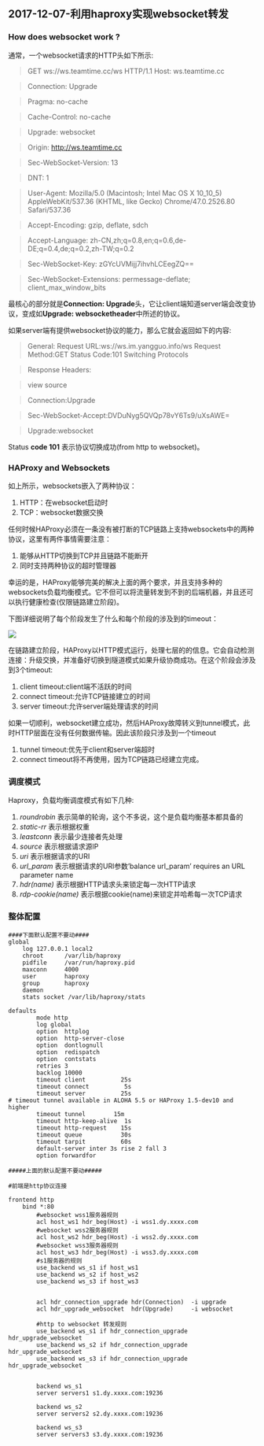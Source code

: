 ## 2017-12-07-利用haproxy实现websocket转发

### How does websocket work ?

通常，一个websocket请求的HTTP头如下所示:

>GET ws://ws.teamtime.cc/ws HTTP/1.1
>Host: ws.teamtime.cc

>Connection: Upgrade

>Pragma: no-cache

>Cache-Control: no-cache

>Upgrade: websocket

>Origin: http://ws.teamtime.cc

>Sec-WebSocket-Version: 13

>DNT: 1

>User-Agent: Mozilla/5.0 (Macintosh; Intel Mac OS X 10_10_5) AppleWebKit/537.36 (KHTML, like 
>Gecko) Chrome/47.0.2526.80 Safari/537.36

>Accept-Encoding: gzip, deflate, sdch

>Accept-Language: zh-CN,zh;q=0.8,en;q=0.6,de-DE;q=0.4,de;q=0.2,zh-TW;q=0.2

>Sec-WebSocket-Key: zGYcUVMijj7ihvhLCEegZQ==

>Sec-WebSocket-Extensions: permessage-deflate; client_max_window_bits

最核心的部分就是**Connection: Upgrade**头，它让client端知道server端会改变协议，变成如**Upgrade: websocketheader**中所述的协议。

如果server端有提供websocket协议的能力，那么它就会返回如下的内容:

>General:
>Request URL:ws://ws.im.yangguo.info/ws
>Request Method:GET
>Status Code:101 Switching Protocols

>Response Headers:

>view source

>Connection:Upgrade

>Sec-WebSocket-Accept:DVDuNyg5QVQp78vY6Ts9/uXsAWE=

>Upgrade:websocket

Status **code 101** 表示协议切换成功(from http to websocket)。


### HAProxy and Websockets
如上所示，websockets嵌入了两种协议：

1. HTTP：在websocket启动时
2. TCP：websocket数据交换

任何时候HAProxy必须在一条没有被打断的TCP链路上支持websockets中的两种协议，这里有两件事情需要注意：

1. 能够从HTTP切换到TCP并且链路不能断开
1. 同时支持两种协议的超时管理器

幸运的是，HAProxy能够完美的解决上面的两个要求，并且支持多种的websockets负载均衡模式。它不但可以将流量转发到不到的后端机器，并且还可以执行健康检查(仅限链路建立阶段)。

下图详细说明了每个阶段发生了什么和每个阶段的涉及到的timeout：

![](/assets/timeout_websocket.png)

在链路建立阶段，HAProxy以HTTP模式运行，处理七层的的信息。它会自动检测连接：升级交换，并准备好切换到隧道模式如果升级协商成功。在这个阶段会涉及到3个timeout:

1. client timeout:client端不活跃的时间
1. connect timeout:允许TCP链接建立的时间
1. server timeout:允许server端处理请求的时间

如果一切顺利，websocket建立成功，然后HAProxy故障转义到tunnel模式，此时HTTP层面在没有任何数据传输。因此该阶段只涉及到一个timeout

1. tunnel timeout:优先于client和server端超时
1. connect timeout将不再使用，因为TCP链路已经建立完成。


### 调度模式

Haproxy，负载均衡调度模式有如下几种:

1. *roundrobin* 表示简单的轮询，这个不多说，这个是负载均衡基本都具备的
1. *static-rr* 表示根据权重
1. *leastconn* 表示最少连接者先处理
1. *source* 表示根据请求源IP
1. *uri* 表示根据请求的URI
1. *url_param* 表示根据请求的URl参数’balance url_param’ requires an URL parameter name
1. *hdr(name)* 表示根据HTTP请求头来锁定每一次HTTP请求
1. *rdp-cookie(name)* 表示根据cookie(name)来锁定并哈希每一次TCP请求

### 整体配置
```
####下面默认配置不要动####
global
    log 127.0.0.1 local2
    chroot      /var/lib/haproxy
    pidfile     /var/run/haproxy.pid
    maxconn     4000
    user        haproxy
    group       haproxy
    daemon
    stats socket /var/lib/haproxy/stats

defaults
        mode http
        log global
        option  httplog
        option  http-server-close
        option  dontlognull
        option  redispatch
        option  contstats
        retries 3
        backlog 10000
        timeout client          25s
        timeout connect          5s
        timeout server          25s
# timeout tunnel available in ALOHA 5.5 or HAProxy 1.5-dev10 and higher
        timeout tunnel        15m
        timeout http-keep-alive  1s
        timeout http-request    15s
        timeout queue           30s
        timeout tarpit          60s
        default-server inter 3s rise 2 fall 3
        option forwardfor

#####上面的默认配置不要动#####

#前端是http协议连接

frontend http
    bind *:80
        #websocket wss1服务器规则
        acl host_ws1 hdr_beg(Host) -i wss1.dy.xxxx.com
        #websocket wss2服务器规则
        acl host_ws2 hdr_beg(Host) -i wss2.dy.xxxx.com
        #websocket wss3服务器规则
        acl host_ws3 hdr_beg(Host) -i wss3.dy.xxxx.com
        #s1服务器的规则
        use_backend ws_s1 if host_ws1
        use_backend ws_s2 if host_ws2
        use_backend ws_s3 if host_ws3


        acl hdr_connection_upgrade hdr(Connection)  -i upgrade
        acl hdr_upgrade_websocket  hdr(Upgrade)     -i websocket

        #http to websocket 转发规则
        use_backend ws_s1 if hdr_connection_upgrade hdr_upgrade_websocket
        use_backend ws_s2 if hdr_connection_upgrade hdr_upgrade_websocket
        use_backend ws_s3 if hdr_connection_upgrade hdr_upgrade_websocket


        backend ws_s1
        server servers1 s1.dy.xxxx.com:19236

        backend ws_s2
        server servers2 s2.dy.xxxx.com:19236

        backend ws_s3
        server servers3 s3.dy.xxxx.com:19236
```



